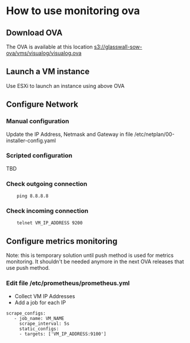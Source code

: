 # How to use monitoring ova
## Download OVA
The OVA is available at this location [s3://glasswall-sow-ova/vms/visualog/visualog.ova](s3://glasswall-sow-ova/vms/visualog/visualog.ova)
## Launch a VM instance
Use ESXi to launch an instance using above OVA
## Configure Network
### Manual configuration
Update the IP Address, Netmask and Gateway in file /etc/netplan/00-installer-config.yaml
### Scripted configuration
TBD
### Check outgoing connection
```
    ping 8.8.8.8
``` 
### Check incoming connection
```
    telnet VM_IP_ADDRESS 9200
```
## Configure metrics monitoring 
Note: this is temporary solution until push method is used for metrics monitoring. It shouldn't be needed anymore in the next OVA releases that use push method.
### Edit file /etc/prometheus/prometheus.yml 
- Collect VM IP Addresses 
- Add a job for each IP
```
scrape_configs:
   - job_name: VM_NAME
     scrape_interval: 5s
     static_configs:
     - targets: ['VM_IP_ADDRESS:9100']
```
